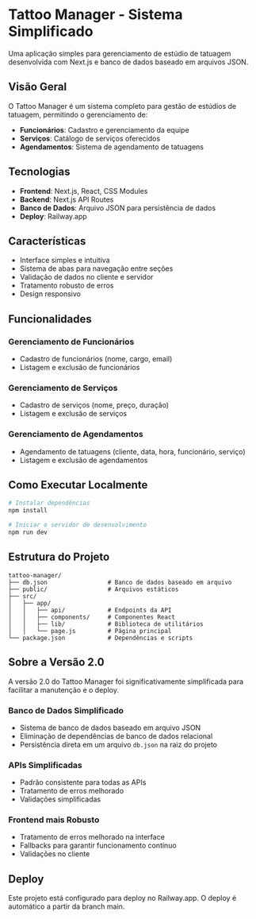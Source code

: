 # Tattoo Manager - Sistema Simplificado

Uma aplicação simples para gerenciamento de estúdio de tatuagem desenvolvida com Next.js e banco de dados baseado em arquivos JSON.

## Visão Geral

O Tattoo Manager é um sistema completo para gestão de estúdios de tatuagem, permitindo o gerenciamento de:

- **Funcionários**: Cadastro e gerenciamento da equipe
- **Serviços**: Catálogo de serviços oferecidos
- **Agendamentos**: Sistema de agendamento de tatuagens

## Tecnologias

- **Frontend**: Next.js, React, CSS Modules
- **Backend**: Next.js API Routes
- **Banco de Dados**: Arquivo JSON para persistência de dados
- **Deploy**: Railway.app

## Características

- Interface simples e intuitiva
- Sistema de abas para navegação entre seções
- Validação de dados no cliente e servidor
- Tratamento robusto de erros
- Design responsivo

## Funcionalidades

### Gerenciamento de Funcionários
- Cadastro de funcionários (nome, cargo, email)
- Listagem e exclusão de funcionários

### Gerenciamento de Serviços
- Cadastro de serviços (nome, preço, duração)
- Listagem e exclusão de serviços

### Gerenciamento de Agendamentos
- Agendamento de tatuagens (cliente, data, hora, funcionário, serviço)
- Listagem e exclusão de agendamentos

## Como Executar Localmente

```bash
# Instalar dependências
npm install

# Iniciar o servidor de desenvolvimento
npm run dev
```

## Estrutura do Projeto

```
tattoo-manager/
├── db.json                 # Banco de dados baseado em arquivo
├── public/                 # Arquivos estáticos
├── src/
│   ├── app/
│   │   ├── api/            # Endpoints da API
│   │   ├── components/     # Componentes React
│   │   ├── lib/            # Biblioteca de utilitários
│   │   └── page.js         # Página principal
└── package.json            # Dependências e scripts
```

## Sobre a Versão 2.0

A versão 2.0 do Tattoo Manager foi significativamente simplificada para facilitar a manutenção e o deploy.

### Banco de Dados Simplificado
- Sistema de banco de dados baseado em arquivo JSON
- Eliminação de dependências de banco de dados relacional
- Persistência direta em um arquivo `db.json` na raiz do projeto

### APIs Simplificadas
- Padrão consistente para todas as APIs
- Tratamento de erros melhorado
- Validações simplificadas

### Frontend mais Robusto
- Tratamento de erros melhorado na interface
- Fallbacks para garantir funcionamento contínuo
- Validações no cliente

## Deploy

Este projeto está configurado para deploy no Railway.app. O deploy é automático a partir da branch main.